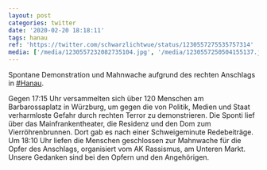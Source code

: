 ```yaml
---
layout: post
categories: twitter
date: '2020-02-20 18:18:11'
tags: hanau
ref: 'https://twitter.com/schwarzlichtwue/status/1230557275535757314'
media: ['/media/1230557232082735104.jpg', '/media/1230557250504155137.jpg', '/media/1230557264483717120.jpg']
---
```

Spontane Demonstration und Mahnwache aufgrund des rechten Anschlags in [#Hanau](/t/hanau).



Gegen 17:15 Uhr versammelten sich über 120 Menschen am Barbarossaplatz in Würzburg, um gegen die von Politik, Medien und Staat verharmloste Gefahr durch rechten Terror zu demonstrieren. 
Die Sponti lief über das Mainfrankentheater, die Residenz und den Dom zum Vierröhrenbrunnen. Dort gab es nach einer Schweigeminute Redebeiträge. Um 18:10 Uhr liefen die Menschen geschlossen zur Mahnwache für die Opfer des Anschlags, organisiert vom AK Rassismus, am Unteren Markt.
Unsere Gedanken sind bei den Opfern und den Angehörigen.